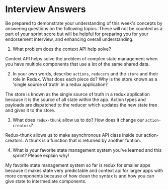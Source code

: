 # Interview Answers
Be prepared to demonstrate your understanding of this week's concepts by answering questions on the following topics. These will not be counted as a part of your sprint score but will be helpful for preparing you for your endorsement interview, and enhancing overall understanding.

1. What problem does the context API help solve?

Context API helps solve the problem of complex state management when you have multiple components that use a lot of the same shared data.

2. In your own words, describe `actions`, `reducers` and the `store` and their role in Redux. What does each piece do? Why is the store known as a 'single source of truth' in a redux application?

The store is known as the single source of truth in a redux application because it is the source of all state within the app. Action types and payloads are dispatched to the reducer which updates the new state tree and gives it to the store.

3. What does `redux-thunk` allow us to do? How does it change our `action-creators`?

Redux-thunk allows us to make asynchronous API class inside our action-creators. A thunk is a function that is returned by another funtion.

4. What is your favorite state management system you've learned and this sprint? Please explain why!

My favorite state management system so far is redux for smaller apps because it makes state very predictable and context api for larger apps with more components because of how clean the syntax is and how you can give state to intermediate components.